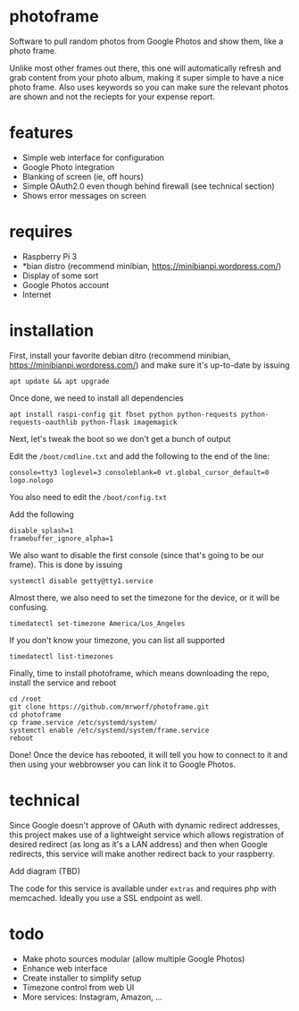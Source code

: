 # photoframe
Software to pull random photos from Google Photos and show them, like a photo frame. 

Unlike most other frames out there, this one will automatically refresh and grab content
from your photo album, making it super simple to have a nice photo frame. Also uses
keywords so you can make sure the relevant photos are shown and not the reciepts for
your expense report.

# features

- Simple web interface for configuration
- Google Photo integration
- Blanking of screen (ie, off hours)
- Simple OAuth2.0 even though behind firewall (see technical section)
- Shows error messages on screen

# requires

- Raspberry Pi 3
- *bian distro (recommend minibian, https://minibianpi.wordpress.com/)
- Display of some sort
- Google Photos account
- Internet

# installation

First, install your favorite debian ditro (recommend minibian, https://minibianpi.wordpress.com/) and
make sure it's up-to-date by issuing

`apt update && apt upgrade`

Once done, we need to install all dependencies

`apt install raspi-config git fbset python python-requests python-requests-oauthlib python-flask imagemagick`

Next, let's tweak the boot so we don't get a bunch of output

Edit the `/boot/cmdline.txt` and add the following to the end of the line:

```
console=tty3 loglevel=3 consoleblank=0 vt.global_cursor_default=0 logo.nologo
```

You also need to edit the `/boot/config.txt`

Add the following

```
disable_splash=1
framebuffer_ignore_alpha=1
```

We also want to disable the first console (since that's going to be our frame). This is done by
issuing

```
systemctl disable getty@tty1.service
```

Almost there, we also need to set the timezone for the device, or it will be confusing.

```
timedatectl set-timezone America/Los_Angeles
```

If you don't know your timezone, you can list all supported

```
timedatectl list-timezones
```

Finally, time to install photoframe, which means downloading the repo, install the service and reboot

```
cd /root
git clone https://github.com/mrworf/photoframe.git
cd photoframe
cp frame.service /etc/systemd/system/
systemctl enable /etc/systemd/system/frame.service
reboot
```

Done! Once the device has rebooted, it will tell you how to connect to it and then using your webbrowser you can link it to Google Photos.

# technical

Since Google doesn't approve of OAuth with dynamic redirect addresses,
this project makes use of a lightweight service which allows registration
of desired redirect (as long as it's a LAN address) and then when 
Google redirects, this service will make another redirect back to your
raspberry.

Add diagram (TBD)

The code for this service is available under `extras` and requires
php with memcached. Ideally you use a SSL endpoint as well.

# todo

- Make photo sources modular (allow multiple Google Photos)
- Enhance web interface
- Create installer to simplify setup
- Timezone control from web UI
- More services: Instagram, Amazon, ...

